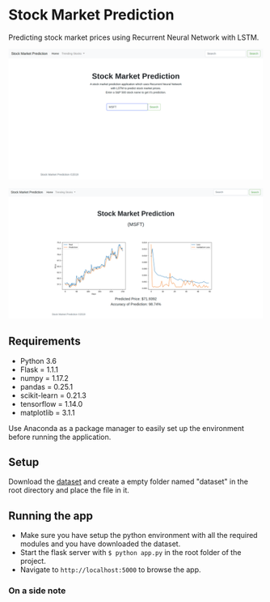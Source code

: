 # Stock Market Prediction

Predicting stock market prices using Recurrent Neural Network with LSTM.

![Cover Image 1](static/images/Cover1.png)

![Cover Image 1](static/images/Cover2.png)

## Requirements
- Python 3.6
- Flask = 1.1.1
- numpy = 1.17.2
- pandas = 0.25.1
- scikit-learn = 0.21.3
- tensorflow = 1.14.0
- matplotlib = 3.1.1

Use Anaconda as a package manager to easily set up the environment before running the application.

## Setup

Download the [dataset](https://www.kaggle.com/camnugent/sandp500#all_stocks_5yr.csv) and create a empty folder named "dataset" in the root directory and place the file in it.

## Running the app

- Make sure you have setup the python environment with all the required modules and you have downloaded the dataset.
- Start the flask server with `$ python app.py` in the root folder of the project.
- Navigate to `http://localhost:5000` to browse the app.

### On a side note

